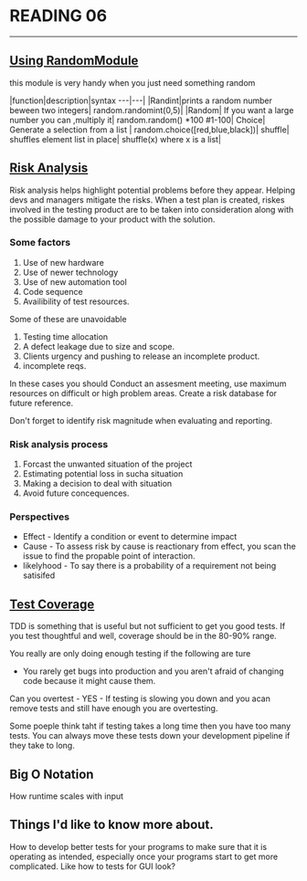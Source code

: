 # READING 06

---

## [Using RandomModule](https://www.pythonforbeginners.com/random/how-to-use-the-random-module-in-python)

this module is very handy when you just need something random

|function|description|syntax
---|---|
|Randint|prints a random number beween two integers| random.randomint(0,5)|
|Random| If you want a large number you can ,multiply it| random.random() *100 #1-100|
Choice| Generate a selection from a  list | random.choice([red,blue,black])|
shuffle| shuffles element list in place| shuffle(x) where x is a list|


## [Risk Analysis](https://www.edureka.co/blog/risk-analysis-in-software-testing/) 

Risk analysis helps highlight potential problems before they appear. Helping devs and managers mitigate the risks. When a test plan is created, riskes involved in the testing product are to be taken into consideration along with the possible damage to your product with the solution.  

### Some factors

1. Use of new hardware
2. Use of newer technology
3. Use of new automation tool
4. Code sequence
5. Availibility of test resources. 

Some of these are unavoidable

1. Testing time allocation
2. A defect leakage due to size and scope. 
3. Clients urgency and pushing to release an incomplete product.
4. incomplete reqs. 

In these cases you should Conduct an assesment meeting, use maximum resources on difficult or high problem areas. Create a risk database for future reference. 

Don't forget to identify risk magnitude when evaluating and reporting. 

### Risk analysis process 

1. Forcast the unwanted situation of the project
2. Estimating potential loss in sucha situation
3. Making a decision to deal with situation
4. Avoid future concequences. 

### Perspectives

- Effect - Identify a condition or event to determine impact
- Cause - To assess risk by cause is reactionary from effect, you scan the issue to find the propable point of interaction.
- likelyhood -  To say there is a probability of a requirement not being satisifed

## [Test Coverage](https://martinfowler.com/bliki/TestCoverage.html)

TDD is something that is useful but not sufficient to get you good tests. If you test thoughtful and well, coverage should be in the 80-90% range.   

You really are only doing enough testing if the following are ture
- You rarely get bugs into production and you aren't afraid of changing code because it might cause them. 

Can you overtest - YES - If testing is slowing you down and you acan remove tests and still have enough you are overtesting. 

Some poeple think taht if testing takes a long time then you have too many tests. You can always move these tests down your development pipeline if they take to long.  

## Big O Notation

How runtime scales with input 

## Things I'd like to know more about. 

How to develop better tests for your programs to make sure that it is operating as intended, especially once your programs start to get more complicated. Like how to tests for GUI look?
